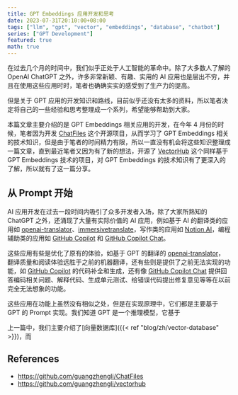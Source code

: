 ```yaml
---
title: GPT Embeddings 应用开发和思考
date: 2023-07-31T20:10:00+08:00
tags: ["llm", "gpt", "vector", "embeddings", "database", "chatbot"]
series: ["GPT Development"]
featured: true
math: true
---
```


在过去几个月的时间中，我们似乎正处于人工智能的革命中。除了大多数人了解的 OpenAI ChatGPT 之外，许多非常新颖、有趣、实用的 AI 应用也是层出不穷，并且在使用这些应用时时，笔者也确确实实的感受到了生产力的提高。

但是关于 GPT 应用的开发知识和路线，目前似乎还没有太多的资料，所以笔者决定将自己的一些经验和思考整理成一个系列，希望能够帮助到大家。

本篇文章主要介绍的是 GPT Embeddings 相关应用的开发，在今年 4 月份的时候，笔者因为开发 [ChatFiles](https://github.com/guangzhengli/ChatFiles) 这个开源项目，从而学习了 GPT Embeddings 相关的技术知识，但是由于笔者的时间精力有限，所以一直没有机会将这些知识整理成一篇文章，直到最近笔者又因为有了新的想法，开源了 [VectorHub](https://github.com/guangzhengli/vectorhub) 这个同样基于 GPT Embeddings 技术的项目，对 GPT Embeddings 的技术知识有了更深入的了解，所以就有了这一篇分享。

<!--more-->

## 从 Prompt 开始

AI 应用开发在过去一段时间内吸引了众多开发者入场，除了大家所熟知的 ChatGPT 之外，还涌现了大量有实际价值的 AI 应用，例如基于 AI 的翻译类的应用如 [openai-translator](https://github.com/openai-translator/openai-translator)、[immersivetranslate](https://immersivetranslate.com/)，写作类的应用如 [Notion AI](https://www.notion.so/product/ai)，编程辅助类的应用如 [GitHub Copilot](https://github.com/features/copilot) 和 [GitHub Copilot Chat](https://docs.github.com/en/copilot/github-copilot-chat/using-github-copilot-chat?tool=vscode)。

这些应用有些是优化了原有的体验，如基于 GPT 的翻译的 [openai-translator](https://github.com/openai-translator/openai-translator)，翻译质量和阅读体验远胜于之前的机器翻译，还有些则是提供了之前无法实现的功能，如 [GitHub Copilot](https://github.com/features/copilot) 的代码补全和生成，还有像 [GitHub Copilot Chat](https://docs.github.com/en/copilot/github-copilot-chat/using-github-copilot-chat?tool=vscode) 提供回答编码相关问题、解释代码、生成单元测试、给错误代码提出修复意见等等在以前完全无法想象的功能。

这些应用在功能上虽然没有相似之处，但是在实现原理中，它们都是主要基于 GPT 的 Prompt 实现。我们知道 GPT 是一个推理模型，它基于



上一篇中，我们主要介绍了[向量数据库]({{< ref "blog/zh/vector-database" >}})，而


## References

- https://github.com/guangzhengli/ChatFiles
- https://github.com/guangzhengli/vectorhub